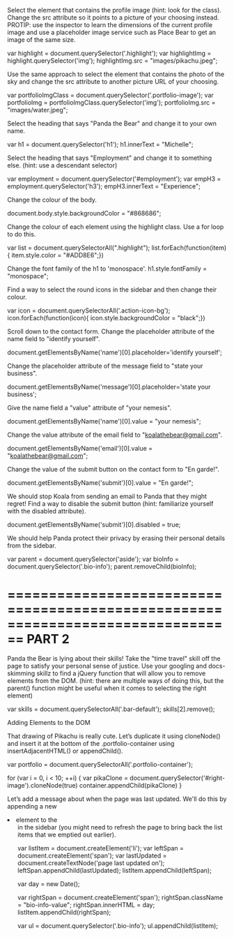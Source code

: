 Select the element that contains the profile image (hint: look for the class). Change the src attribute so it points to a picture of your choosing instead.
PROTIP: use the inspector to learn the dimensions of the current profile image and use a placeholder image service such as Place Bear to get an image of the same size.

var highlight = document.querySelector('.highlight');
var highlightImg = highlight.querySelector('img');
highlightImg.src = "images/pikachu.jpeg";


Use the same approach to select the element that contains the photo of the sky and change the src attribute to another picture URL of your choosing.

var portfolioImgClass = document.querySelector('.portfolio-image');
var portfolioImg = portfolioImgClass.querySelector('img');
portfolioImg.src = "images/water.jpeg";


Select the heading that says "Panda the Bear" and change it to your own name.

var h1 = document.querySelector('h1');
h1.innerText = "Michelle";


Select the heading that says "Employment" and change it to something else. (hint: use a descendant selector)

var employment = document.querySelector('#employment');
var empH3 = employment.querySelector('h3');
empH3.innerText = "Experience";


Change the colour of the body.

document.body.style.backgroundColor = "#868686";


Change the colour of each element using the highlight class. Use a for loop to do this.

var list = document.querySelectorAll(".highlight");
list.forEach(function(item) { item.style.color = "#ADD8E6";})


Change the font family of the h1 to 'monospace'.
h1.style.fontFamily = "monospace";


Find a way to select the round icons in the sidebar and then change their colour.

var icon = document.querySelectorAll('.action-icon-bg');
icon.forEach(function(icon){ icon.style.backgroundColor = "black";})


Scroll down to the contact form. Change the placeholder attribute of the name field to "identify yourself".

document.getElementsByName('name')[0].placeholder='identify yourself';


Change the placeholder attribute of the message field to "state your business".

document.getElementsByName('message')[0].placeholder='state your business';


Give the name field a "value" attribute of "your nemesis".

document.getElementsByName('name')[0].value = "your nemesis";


Change the value attribute of the email field to "koalathebear@gmail.com".

document.getElementsByName('email')[0].value = "koalathebear@gmail.com";


Change the value of the submit button on the contact form to "En garde!".

document.getElementsByName('submit')[0].value = "En garde!";


We should stop Koala from sending an email to Panda that they might regret! Find a way to disable the submit button (hint: familiarize yourself with the disabled attribute).

document.getElementsByName('submit')[0].disabled = true;


We should help Panda protect their privacy by erasing their personal details from the sidebar.

var parent = document.querySelector('aside');
var bioInfo = document.querySelector('.bio-info');
parent.removeChild(bioInfo);

================================================================================
PART 2
================================================================================
Panda the Bear is lying about their skills! Take the "time travel" skill off the page to satisfy your personal sense of justice. Use your googling and docs-skimming skillz to find a jQuery function that will allow you to remove elements from the DOM. (hint: there are multiple ways of doing this, but the parent() function might be useful when it comes to selecting the right element)

var skills = document.querySelectorAll('.bar-default');
skills[2].remove();

Adding Elements to the DOM

That drawing of Pikachu is really cute. Let’s duplicate it using cloneNode() and insert it at the bottom of the .portfolio-container using insertAdjacentHTML() or appendChild().

var portfolio = document.querySelectorAll('.portfolio-container');

for (var i = 0, i < 10; ++i) {
  var pikaClone = document.querySelector('#right-image').cloneNode(true)
  container.appendChild(pikaClone)
}

Let’s add a message about when the page was last updated. We'll do this by appending a new <li> element to the <ul> in the sidebar (you might need to refresh the page to bring back the list items that we emptied out earlier).

var listItem = document.createElement('li');
var leftSpan = document.createElement('span');
var lastUpdated = document.createTextNode('page last updated on');
leftSpan.appendChild(lastUpdated);
listItem.appendChild(leftSpan);

var day = new Date();

var rightSpan = document.createElement('span');
rightSpan.className = "bio-info-value";
rightSpan.innerHTML = day;
listItem.appendChild(rightSpan);

var ul = document.querySelector('.bio-info');
ul.appendChild(listItem);
